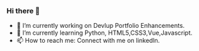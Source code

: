  ### Hi there 👋

<!--
**Vedant-02/Vedant-02** is a ✨ _special_ ✨ repository because its `README.md` (this file) appears on your GitHub profile.

Here are some ideas to get you started:-->

- 🔭 I’m currently working on Devlup Portfolio Enhancements.
- 🌱 I’m currently learning Python, HTML5,CSS3,Vue,Javascript.
- 📫 How to reach me: Connect with me on linkedln.
<!-- 👯 I’m looking to collaborate on ...
- 🤔 I’m looking for help with ...
- 💬 Ask me about ...
- 📫 How to reach me: Connect with me on link
- 😄 Pronouns: ...
- ⚡ Fun fact: ...-->

